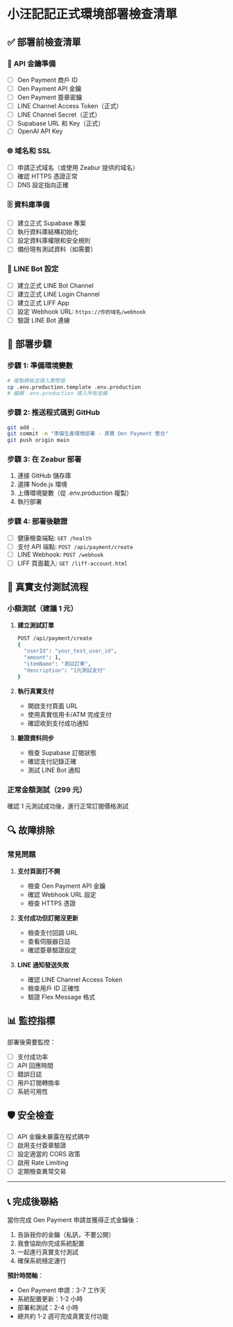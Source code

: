 # 小汪記記正式環境部署檢查清單

## ✅ 部署前檢查清單

### 🔑 **API 金鑰準備**
- [ ] Oen Payment 商戶 ID
- [ ] Oen Payment API 金鑰  
- [ ] Oen Payment 簽章密鑰
- [ ] LINE Channel Access Token（正式）
- [ ] LINE Channel Secret（正式）
- [ ] Supabase URL 和 Key（正式）
- [ ] OpenAI API Key

### 🌐 **域名和 SSL**
- [ ] 申請正式域名（或使用 Zeabur 提供的域名）
- [ ] 確認 HTTPS 憑證正常
- [ ] DNS 設定指向正確

### 🗄️ **資料庫準備**
- [ ] 建立正式 Supabase 專案
- [ ] 執行資料庫結構初始化
- [ ] 設定資料庫權限和安全規則
- [ ] 備份現有測試資料（如需要）

### 🤖 **LINE Bot 設定**
- [ ] 建立正式 LINE Bot Channel
- [ ] 建立正式 LINE Login Channel  
- [ ] 建立正式 LIFF App
- [ ] 設定 Webhook URL: `https://你的域名/webhook`
- [ ] 驗證 LINE Bot 連線

## 🚀 **部署步驟**

### 步驟 1: 準備環境變數
```bash
# 複製模板並填入實際值
cp .env.production.template .env.production
# 編輯 .env.production 填入所有金鑰
```

### 步驟 2: 推送程式碼到 GitHub
```bash
git add .
git commit -m "準備生產環境部署 - 真實 Oen Payment 整合"
git push origin main
```

### 步驟 3: 在 Zeabur 部署
1. 連接 GitHub 儲存庫
2. 選擇 Node.js 環境
3. 上傳環境變數（從 .env.production 複製）
4. 執行部署

### 步驟 4: 部署後驗證
- [ ] 健康檢查端點: `GET /health`
- [ ] 支付 API 端點: `POST /api/payment/create`
- [ ] LINE Webhook: `POST /webhook`
- [ ] LIFF 頁面載入: `GET /liff-account.html`

## 🧪 **真實支付測試流程**

### 小額測試（建議 1 元）
1. **建立測試訂單**
   ```bash
   POST /api/payment/create
   {
     "userId": "your_test_user_id",
     "amount": 1,
     "itemName": "測試訂單",
     "description": "1元測試支付"
   }
   ```

2. **執行真實支付**
   - 開啟支付頁面 URL
   - 使用真實信用卡/ATM 完成支付
   - 確認收到支付成功通知

3. **驗證資料同步**
   - 檢查 Supabase 訂閱狀態
   - 確認支付記錄正確
   - 測試 LINE Bot 通知

### 正常金額測試（299 元）
確認 1 元測試成功後，進行正常訂閱價格測試

## 🔍 **故障排除**

### 常見問題
1. **支付頁面打不開**
   - 檢查 Oen Payment API 金鑰
   - 確認 Webhook URL 設定
   - 檢查 HTTPS 憑證

2. **支付成功但訂閱沒更新**
   - 檢查支付回調 URL
   - 查看伺服器日誌
   - 確認簽章驗證設定

3. **LINE 通知發送失敗**
   - 確認 LINE Channel Access Token
   - 檢查用戶 ID 正確性
   - 驗證 Flex Message 格式

## 📊 **監控指標**

部署後需要監控：
- [ ] 支付成功率
- [ ] API 回應時間
- [ ] 錯誤日誌
- [ ] 用戶訂閱轉換率
- [ ] 系統可用性

## 🛡️ **安全檢查**

- [ ] API 金鑰未暴露在程式碼中
- [ ] 啟用支付簽章驗證
- [ ] 設定適當的 CORS 政策
- [ ] 啟用 Rate Limiting
- [ ] 定期檢查異常交易

---

## 📞 **完成後聯絡**

當你完成 Oen Payment 申請並獲得正式金鑰後：
1. 告訴我你的金鑰（私訊，不要公開）
2. 我會協助你完成系統配置
3. 一起進行真實支付測試
4. 確保系統穩定運行

**預計時間軸**：
- Oen Payment 申請：3-7 工作天
- 系統配置更新：1-2 小時
- 部署和測試：2-4 小時
- 總共約 1-2 週可完成真實支付功能